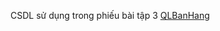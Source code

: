 CSDL sử dụng trong phiếu bài tập 3 [QLBanHang](https://github.com/CK1412/HAUI/tree/main/Lap_trinh_.NET/BAI_11/Bai_11_phieu_bai_tap_2.sql)
